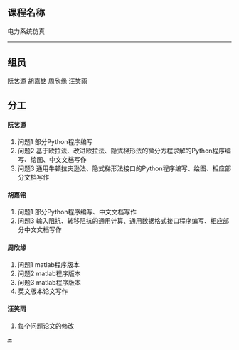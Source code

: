 ## 课程名称

电力系统仿真

---

## 组员

阮艺源 胡嘉铭 周欣缘 汪笑雨

## 分工

#### 阮艺源
1. 问题1 部分Python程序编写
2. 问题2 基于欧拉法、改进欧拉法、隐式梯形法的微分方程求解的Python程序编写、绘图、中文文档写作
3. 问题3 通用牛顿拉夫逊法、隐式梯形法接口的Python程序编写、绘图、相应部分文档写作

#### 胡嘉铭
1. 问题1 部分Python程序编写、中文文档写作
2. 问题3 输入阻抗、转移阻抗的通用计算、通用数据格式接口程序编写、相应部分中文文档写作

#### 周欣缘
1. 问题1 matlab程序版本
2. 问题2 matlab程序版本
3. 问题3 matlab程序版本
4. 英文版本论文写作

#### 汪笑雨
1. 每个问题论文的修改

:end: